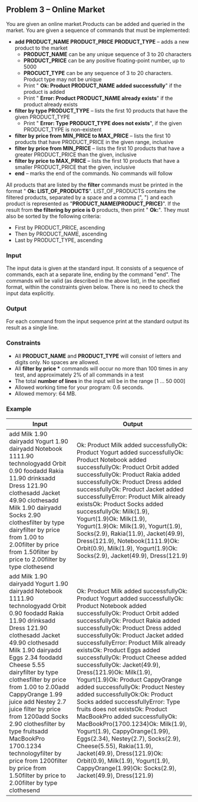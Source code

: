 

## Problem 3 – Online Market

You are given an online market.Products can be added and queried in the market. You are given a sequence of commands that must be implemented:

- **add PRODUCT\_NAME PRODUCT\_PRICE PRODUCT\_TYPE** – adds a new product to the market
  - **PRODUCT\_NAME** can be any unique sequence of 3 to 20 characters
  - **PRODUCT\_PRICE** can be any positive floating-point number, up to 5000
  - **PROCUCT\_TYPE** can be any sequence of 3 to 20 characters. Product type may not be unique
  - Print &quot; **Ok: Product PRODUCT\_NAME added successfully**&quot; if the product is added
  - Print &quot; **Error: Product PRODUCT\_NAME already exists**&quot; if the product already exists
- **filter by type PRODUCT\_TYPE** – lists the first 10 products that have the given PRODUCT\_TYPE
  - Print &quot; **Error: Type PRODUCT\_TYPE does not exists**&quot;, if the given PRODUCT\_TYPE is non-existent
- **filter by price from MIN\_PRICE to MAX\_PRICE** – lists the first 10 products that have PRODUCT\_PRICE in the given range, inclusive
- **filter by price from MIN\_PRICE** – lists the first 10 products that have a greater PRODUCT\_PRICE than the given, inclusive
- **filter by price to MAX\_PRICE** – lists the first 10 products that have a smaller PRODUCT\_PRICE that the given, inclusive
- **end** – marks the end of the commands. No commands will follow

All products that are listed by the **filter** commands must be printed in the format
&quot; **Ok: LIST\_OF\_PRODUCTS**&quot;. LIST\_OF\_PRODUCTS contains the filtered products, separated by a space and a comma (&quot;, &quot;) and each product is represented as &quot;**PRODUCT\_NAME(PRODUCT\_PRICE)**&quot;. If the result from **the filtering by price is 0** products, then print &quot; **Ok:**&quot;. They must also be sorted by the following criteria:

- First by PRODUCT\_PRICE, ascending
- Then by PRODUCT\_NAME, ascending
- Last by PRODUCT\_TYPE, ascending

### Input

The input data is given at the standard input. It consists of a sequence of commands, each at a separate line, ending by the command &quot;end&quot;. The commands will be valid (as described in the above list), in the specified format, within the constraints given below. There is no need to check the input data explicitly.

### Output

For each command from the input sequence print at the standard output its result as a single line.

### Constraints

- All **PRODUCT\_NAME** and **PRODUCT\_TYPE** will consist of letters and digits only. No spaces are allowed.
- All **filter by price \*** commands will occur no more than 100 times in any test, and approximately 2% of all commands in a test
- The total **number of lines** in the input will be in the range [1 … 50 000]
- Allowed working time for your program: 0.6 seconds.
- Allowed memory: 64 MB.

### Example

| **Input** | **Output** |
| --- | --- |
| add Milk 1.90 dairyadd Yogurt 1.90 dairyadd Notebook 1111.90 technologyadd Orbit 0.90 foodadd Rakia 11.90 drinksadd Dress 121.90 clothesadd Jacket 49.90 clothesadd Milk 1.90 dairyadd Socks 2.90 clothesfilter by type dairyfilter by price from 1.00 to 2.00filter by price from 1.50filter by price to 2.00filter by type clothesend | Ok: Product Milk added successfullyOk: Product Yogurt added successfullyOk: Product Notebook added successfullyOk: Product Orbit added successfullyOk: Product Rakia added successfullyOk: Product Dress added successfullyOk: Product Jacket added successfullyError: Product Milk already existsOk: Product Socks added successfullyOk: Milk(1.9), Yogurt(1.9)Ok: Milk(1.9), Yogurt(1.9)Ok: Milk(1.9), Yogurt(1.9), Socks(2.9), Rakia(11.9), Jacket(49.9), Dress(121.9), Notebook(1111.9)Ok: Orbit(0.9), Milk(1.9), Yogurt(1.9)Ok: Socks(2.9), Jacket(49.9), Dress(121.9) |
| add Milk 1.90 dairyadd Yogurt 1.90 dairyadd Notebook 1111.90 technologyadd Orbit 0.90 foodadd Rakia 11.90 drinksadd Dress 121.90 clothesadd Jacket 49.90 clothesadd Milk 1.90 dairyadd Eggs 2.34 foodadd Cheese 5.55 dairyfilter by type clothesfilter by price from 1.00 to 2.00add CappyOrange 1.99 juice add Nestey 2.7 juice filter by price from 1200add Socks 2.90 clothesfilter by type fruitsadd MacBookPro 1700.1234 technologyfilter by price from 1200filter by price from 1.50filter by price to 2.00filter by type clothesend | Ok: Product Milk added successfullyOk: Product Yogurt added successfullyOk: Product Notebook added successfullyOk: Product Orbit added successfullyOk: Product Rakia added successfullyOk: Product Dress added successfullyOk: Product Jacket added successfullyError: Product Milk already existsOk: Product Eggs added successfullyOk: Product Cheese added successfullyOk: Jacket(49.9), Dress(121.9)Ok: Milk(1.9), Yogurt(1.9)Ok: Product CappyOrange added successfullyOk: Product Nestey added successfullyOk:Ok: Product Socks added successfullyError: Type fruits does not existsOk: Product MacBookPro added successfullyOk: MacBookPro(1700.1234)Ok: Milk(1.9), Yogurt(1.9), CappyOrange(1.99), Eggs(2.34), Nestey(2.7), Socks(2.9), Cheese(5.55), Rakia(11.9), Jacket(49.9), Dress(121.9)Ok: Orbit(0.9), Milk(1.9), Yogurt(1.9), CappyOrange(1.99)Ok: Socks(2.9), Jacket(49.9), Dress(121.9) |

